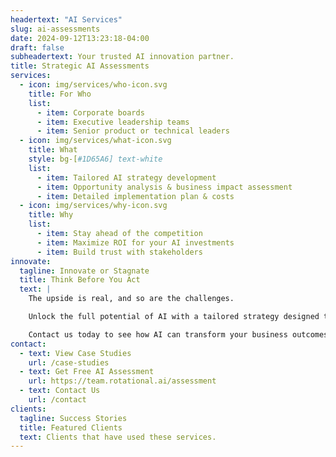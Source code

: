```yaml
---
headertext: "AI Services"
slug: ai-assessments
date: 2024-09-12T13:23:18-04:00
draft: false
subheadertext: Your trusted AI innovation partner.
title: Strategic AI Assessments
services:
  - icon: img/services/who-icon.svg
    title: For Who
    list:
      - item: Corporate boards
      - item: Executive leadership teams
      - item: Senior product or technical leaders
  - icon: img/services/what-icon.svg
    title: What
    style: bg-[#1D65A6] text-white
    list:
      - item: Tailored AI strategy development
      - item: Opportunity analysis & business impact assessment
      - item: Detailed implementation plan & costs
  - icon: img/services/why-icon.svg
    title: Why
    list:
      - item: Stay ahead of the competition
      - item: Maximize ROI for your AI investments
      - item: Build trust with stakeholders
innovate:
  tagline: Innovate or Stagnate
  title: Think Before You Act
  text: |
    The upside is real, and so are the challenges. 

    Unlock the full potential of AI with a tailored strategy designed to drive revenue growth, streamline operations, and ensure data security. Our Strategic AI Assessment identifies high-impact opportunities, focuses on the fundamentals, and delivers an actionable roadmap for maximizing ROI from AI initiatives. 

    Contact us today to see how AI can transform your business outcomes.
contact:
  - text: View Case Studies
    url: /case-studies
  - text: Get Free AI Assessment
    url: https://team.rotational.ai/assessment
  - text: Contact Us
    url: /contact
clients:
  tagline: Success Stories
  title: Featured Clients
  text: Clients that have used these services.
---
```


